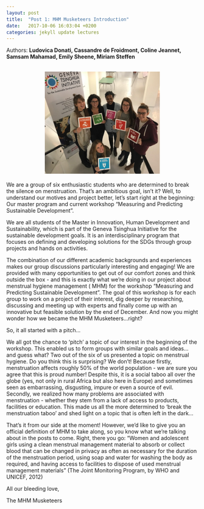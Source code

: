 ```yaml
---
layout: post
title:  "Post 1: MHM Musketeers Introduction"
date:   2017-10-06 16:03:04 +0200
categories: jekyll update lectures
---
```


Authors: **Ludovica Donati, Cassandre de Froidmont, Coline Jeannet, Samsam Mahamad, Emily Sheene, Miriam Steffen**

<br>
<center><img src="/images/Group Picture MHM.jpg" alt=""  width="60%"></center>
<br>
We are a group of six enthusiastic students who are determined to break the silence on menstruation. That’s an ambitious goal, isn’t it? Well, to understand our motives and project better, let’s start right at the beginning: Our master program and current workshop “Measuring and Predicting Sustainable Development”.

We are all students of the Master in Innovation, Human Development and Sustainability, which is part of the Geneva Tsinghua Initiative for the sustainable development goals. It is an interdisciplinary program that focuses on defining and developing solutions for the SDGs through group projects and hands on activities. 

The combination of our different academic backgrounds and experiences makes our group discussions particularly interesting and engaging! We are provided with many opportunities to get out of our comfort zones and think outside the box - and this is exactly what we’re doing in our project about menstrual hygiene management ( MHM) for the workshop “Measuring and Predicting Sustainable Development”. The goal of this workshop is for each group to work on a project of their interest, dig deeper by researching, discussing and meeting up with experts and finally come up with an innovative but feasible solution by the end of December. And now you might wonder how we became the MHM Musketeers...right?

So, it all started with a pitch…

We all got the chance to ‘pitch’ a topic of our interest in the beginning of the workshop. This enabled us to form groups with similar goals and ideas... and guess what? Two out of the six of us presented a topic on menstrual hygiene. Do you think this is surprising? We don’t! Because firstly, menstruation affects roughly 50% of the world population - we are sure you agree that this is proud number! Despite this, it is a social taboo all over the globe (yes, not only in rural Africa but also here in Europe) and sometimes seen as embarrassing, disgusting, impure or even a source of evil. Secondly, we realized how many problems are associated with menstruation - whether they stem  from a lack of access to products, facilities or education. This made us all the more determined to ‘break the menstruation taboo’ and shed light on a topic that is often left in the dark...

That’s it from our side at the moment! However, we’d like to give you an official definition of MHM to take along, so you know what we’re talking about in the posts to come. Right, there you go: “Women and adolescent girls using a clean menstrual management material to absorb or collect blood that can be changed in privacy as often as necessary for the duration of the menstruation period, using soap and water for washing the body as required, and having access to facilities to dispose of used menstrual management materials” (The Joint Monitoring Program, by WHO and UNICEF, 2012)
 
All our bleeding love,

The MHM Musketeers
